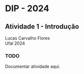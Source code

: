 
# DIP - 2024

## Atividade 1 - Introdução

Lucas Carvalho Flores  
Ufal 2024

### TODO

Documentar atividade aqui.

